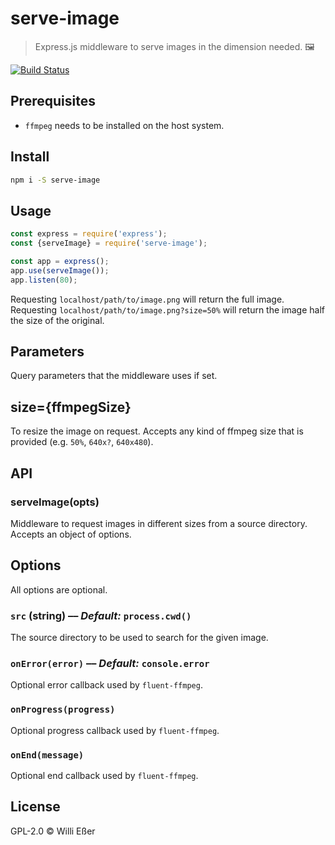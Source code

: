 # serve-image

> Express.js middleware to serve images in the dimension needed. 🖼

[![Build Status](https://travis-ci.org/troublete/image-serve.svg?branch=master)](https://travis-ci.org/troublete/image-serve)

## Prerequisites

* `ffmpeg` needs to be installed on the host system.

## Install

```bash
npm i -S serve-image
```

## Usage

```js
const express = require('express');
const {serveImage} = require('serve-image');

const app = express();
app.use(serveImage());
app.listen(80);
```

Requesting `localhost/path/to/image.png` will return the full image. Requesting `localhost/path/to/image.png?size=50%` will return the image half the size of the original.

## Parameters

Query parameters that the middleware uses if set.

## size={ffmpegSize}

To resize the image on request. Accepts any kind of ffmpeg size that is provided (e.g. `50%`, `640x?`, `640x480`).

## API

### serveImage(opts)

Middleware to request images in different sizes from a source directory. Accepts an object of options.

## Options

All options are optional.

### `src` (**string**) –– *Default:* `process.cwd()`

The source directory to be used to search for the given image.

### `onError(error)` –– *Default:* `console.error`

Optional error callback used by `fluent-ffmpeg`.

### `onProgress(progress)`

Optional progress callback used by `fluent-ffmpeg`.

### `onEnd(message)`

Optional end callback used by `fluent-ffmpeg`.

## License

GPL-2.0 © Willi Eßer